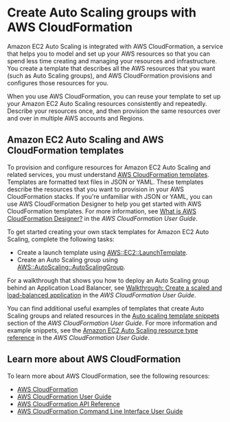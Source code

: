 # Create Auto Scaling groups with AWS CloudFormation<a name="creating-auto-scaling-groups-with-cloudformation"></a>

Amazon EC2 Auto Scaling is integrated with AWS CloudFormation, a service that helps you to model and set up your AWS resources so that you can spend less time creating and managing your resources and infrastructure\. You create a template that describes all the AWS resources that you want \(such as Auto Scaling groups\), and AWS CloudFormation provisions and configures those resources for you\. 

When you use AWS CloudFormation, you can reuse your template to set up your Amazon EC2 Auto Scaling resources consistently and repeatedly\. Describe your resources once, and then provision the same resources over and over in multiple AWS accounts and Regions\. 

## Amazon EC2 Auto Scaling and AWS CloudFormation templates<a name="working-with-templates"></a>

To provision and configure resources for Amazon EC2 Auto Scaling and related services, you must understand [AWS CloudFormation templates](https://docs.aws.amazon.com/AWSCloudFormation/latest/UserGuide/template-guide.html)\. Templates are formatted text files in JSON or YAML\. These templates describe the resources that you want to provision in your AWS CloudFormation stacks\. If you're unfamiliar with JSON or YAML, you can use AWS CloudFormation Designer to help you get started with AWS CloudFormation templates\. For more information, see [What is AWS CloudFormation Designer?](https://docs.aws.amazon.com/AWSCloudFormation/latest/UserGuide/working-with-templates-cfn-designer.html) in the *AWS CloudFormation User Guide*\.

To get started creating your own stack templates for Amazon EC2 Auto Scaling, complete the following tasks:
+ Create a launch template using [AWS::EC2::LaunchTemplate](https://docs.aws.amazon.com/AWSCloudFormation/latest/UserGuide/aws-resource-ec2-launchtemplate.html)\. 
+ Create an Auto Scaling group using [AWS::AutoScaling::AutoScalingGroup](https://docs.aws.amazon.com/AWSCloudFormation/latest/UserGuide/aws-properties-as-group.html)\. 

For a walkthrough that shows you how to deploy an Auto Scaling group behind an Application Load Balancer, see [Walkthrough: Create a scaled and load\-balanced application](https://docs.aws.amazon.com/AWSCloudFormation/latest/UserGuide/example-templates-autoscaling.html) in the *AWS CloudFormation User Guide*\.

You can find additional useful examples of templates that create Auto Scaling groups and related resources in the [Auto scaling template snippets](https://docs.aws.amazon.com/AWSCloudFormation/latest/UserGuide/quickref-autoscaling.html) section of the *AWS CloudFormation User Guide*\. For more information and example snippets, see the [Amazon EC2 Auto Scaling resource type reference](https://docs.aws.amazon.com/AWSCloudFormation/latest/UserGuide/AWS_AutoScaling.html) in the *AWS CloudFormation User Guide*\.

## Learn more about AWS CloudFormation<a name="learn-more-cloudformation"></a>

To learn more about AWS CloudFormation, see the following resources:
+ [AWS CloudFormation](http://aws.amazon.com/cloudformation/)
+ [AWS CloudFormation User Guide](https://docs.aws.amazon.com/AWSCloudFormation/latest/UserGuide/Welcome.html)
+ [AWS CloudFormation API Reference](https://docs.aws.amazon.com/AWSCloudFormation/latest/APIReference/Welcome.html)
+ [AWS CloudFormation Command Line Interface User Guide](https://docs.aws.amazon.com/cloudformation-cli/latest/userguide/what-is-cloudformation-cli.html)